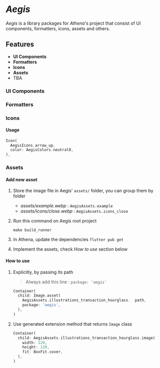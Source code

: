 # _Aegis_

_Aegis_ is a library packages for _Athena_'s project that consist of UI components, formatters, icons, assets and others.

## Features

- **UI Components**
- **Formatters**
- **Icons**
- **Assets**
- TBA

### UI Components

### Formatters

### Icons

#### Usage

```dart
Icon(
  AegisIcons.arrow_up,
  color: AegisColors.neutral0,
),
```

### Assets

#### Add new asset

1. Store the image file in Aegis' `assets/` folder, you can group them by folder

   - *assets/example.webp* : `AegisAssets.example`
   - *assets/icons/close.webp* : `AegisAssets.icons_close`

2. Run this command on Aegis root project
    ```shell
    make build_runner
    ```

3. In Athena, update the dependencies `flutter pub get`

4. Implement the assets, check _How to use_ section below

#### How to use

1. Explicitly, by passing its path

   > Always add this line : `package: 'aegis'`
    ```dart
    Container(
      child: Image.asset(
        AegisAssets.illustrations_transaction_hourglass.  path,
        package: 'aegis',
      ),
    )
    ```

2. Use generated extension method that returns `Image` class

    ```dart
    Container(
      child: AegisAssets.illustrations_transaction_hourglass.image(
        width: 120,
        height: 120,
        fit: BoxFit.cover,
      ),
    )
    ```

